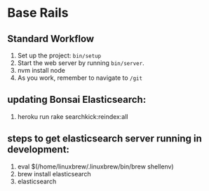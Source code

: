 # Base Rails

## Standard Workflow

 1. Set up the project: `bin/setup`
 1. Start the web server by running `bin/server`.
 1. nvm install node
 1. As you work, remember to navigate to `/git`

 ## updating Bonsai Elasticsearch:
 1. heroku run rake searchkick:reindex:all

 ## steps to get elasticsearch server running in development:
 1. eval $(/home/linuxbrew/.linuxbrew/bin/brew shellenv)
 2. brew install elasticsearch
 3. elasticsearch